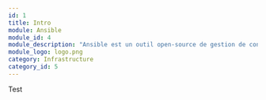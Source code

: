 ```yaml
---
id: 1
title: Intro
module: Ansible
module_id: 4
module_description: "Ansible est un outil open-source de gestion de configuration et d'automatisation qui permet aux administrateurs système de gérer et de déployer des applications et des services sur des serveurs distants."
module_logo: logo.png
category: Infrastructure
category_id: 5
---
```


Test
